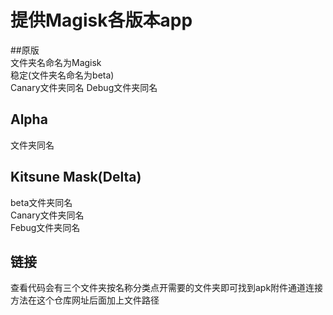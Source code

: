 # 提供Magisk各版本app

##原版         
文件夹名命名为Magisk     
稳定(文件夹名命名为beta)      
Canary文件夹同名
Debug文件夹同名

## Alpha      
文件夹同名

## Kitsune Mask(Delta)    
beta文件夹同名       
Canary文件夹同名      
Febug文件夹同名

## 链接      
查看代码会有三个文件夹按名称分类点开需要的文件夹即可找到apk附件通道连接方法在这个仓库网址后面加上文件路径